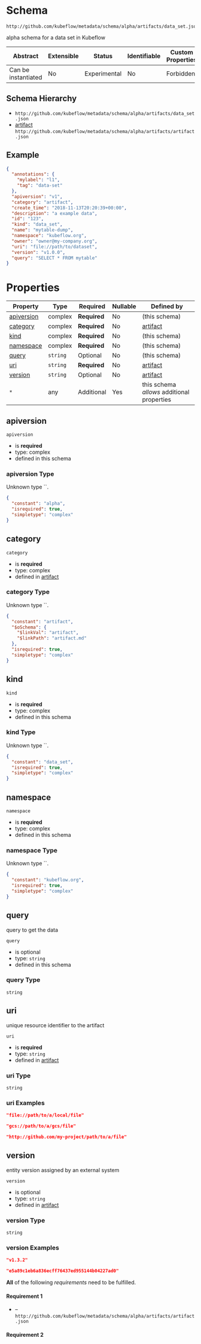 
#  Schema

```
http://github.com/kubeflow/metadata/schema/alpha/artifacts/data_set.json
```

alpha schema for a data set in Kubeflow

| Abstract | Extensible | Status | Identifiable | Custom Properties | Additional Properties | Defined In |
|----------|------------|--------|--------------|-------------------|-----------------------|------------|
| Can be instantiated | No | Experimental | No | Forbidden | Permitted | [artifacts/data_set.json](data_set.json) |
## Schema Hierarchy

*  `http://github.com/kubeflow/metadata/schema/alpha/artifacts/data_set.json`
  * [artifact](artifact.md) `http://github.com/kubeflow/metadata/schema/alpha/artifacts/artifact.json`


##  Example
```json
{
  "annotations": {
    "mylabel": "l1",
    "tag": "data-set"
  },
  "apiversion": "v1",
  "category": "artifact",
  "create_time": "2018-11-13T20:20:39+00:00",
  "description": "a example data",
  "id": "123",
  "kind": "data_set",
  "name": "mytable-dump",
  "namespace": "kubeflow.org",
  "owner": "owner@my-company.org",
  "uri": "file://path/to/dataset",
  "version": "v1.0.0",
  "query": "SELECT * FROM mytable"
}
```

#  Properties

| Property | Type | Required | Nullable | Defined by |
|----------|------|----------|----------|------------|
| [apiversion](#apiversion) | complex | **Required**  | No |  (this schema) |
| [category](#category) | complex | **Required**  | No | [artifact](artifact.md#category) |
| [kind](#kind) | complex | **Required**  | No |  (this schema) |
| [namespace](#namespace) | complex | **Required**  | No |  (this schema) |
| [query](#query) | `string` | Optional  | No |  (this schema) |
| [uri](#uri) | `string` | **Required**  | No | [artifact](artifact.md#uri) |
| [version](#version) | `string` | Optional  | No | [artifact](artifact.md#version) |
| `*` | any | Additional | Yes | this schema *allows* additional properties |

## apiversion


`apiversion`

* is **required**
* type: complex
* defined in this schema

### apiversion Type

Unknown type ``.

```json
{
  "constant": "alpha",
  "isrequired": true,
  "simpletype": "complex"
}
```





## category


`category`

* is **required**
* type: complex
* defined in [artifact](artifact.md#category)

### category Type

Unknown type ``.

```json
{
  "constant": "artifact",
  "$oSchema": {
    "$linkVal": "artifact",
    "$linkPath": "artifact.md"
  },
  "isrequired": true,
  "simpletype": "complex"
}
```





## kind


`kind`

* is **required**
* type: complex
* defined in this schema

### kind Type

Unknown type ``.

```json
{
  "constant": "data_set",
  "isrequired": true,
  "simpletype": "complex"
}
```





## namespace


`namespace`

* is **required**
* type: complex
* defined in this schema

### namespace Type

Unknown type ``.

```json
{
  "constant": "kubeflow.org",
  "isrequired": true,
  "simpletype": "complex"
}
```





## query

query to get the data

`query`

* is optional
* type: `string`
* defined in this schema

### query Type


`string`







## uri

unique resource identifier to the artifact

`uri`

* is **required**
* type: `string`
* defined in [artifact](artifact.md#uri)

### uri Type


`string`






### uri Examples

```json
"file://path/to/a/local/file"
```

```json
"gcs://path/to/a/gcs/file"
```

```json
"http://github.com/my-project/path/to/a/file"
```



## version

entity version assigned by an external system

`version`

* is optional
* type: `string`
* defined in [artifact](artifact.md#version)

### version Type


`string`






### version Examples

```json
"v1.3.2"
```

```json
"e5a89c1eb6a836ecff76437ed955144b04227ad0"
```




**All** of the following *requirements* need to be fulfilled.


#### Requirement 1


* []() – `http://github.com/kubeflow/metadata/schema/alpha/artifacts/artifact.json`


#### Requirement 2


